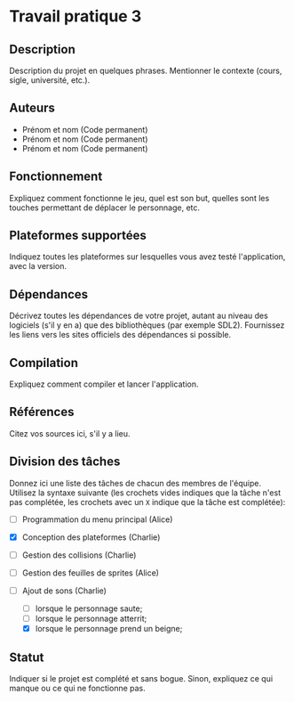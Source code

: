 # Travail pratique 3

## Description

Description du projet en quelques phrases.
Mentionner le contexte (cours, sigle, université, etc.).

## Auteurs

- Prénom et nom (Code permanent)
- Prénom et nom (Code permanent)
- Prénom et nom (Code permanent)

## Fonctionnement

Expliquez comment fonctionne le jeu, quel est son but, quelles sont les
touches permettant de déplacer le personnage, etc.

## Plateformes supportées

Indiquez toutes les plateformes sur lesquelles vous avez testé
l'application, avec la version.

## Dépendances

Décrivez toutes les dépendances de votre projet, autant au niveau des
logiciels (s'il y en a) que des bibliothèques (par exemple SDL2).
Fournissez les liens vers les sites officiels des dépendances si possible.

## Compilation

Expliquez comment compiler et lancer l'application.

## Références

Citez vos sources ici, s'il y a lieu.

## Division des tâches

Donnez ici une liste des tâches de chacun des membres de l'équipe. Utilisez
la syntaxe suivante (les crochets vides indiques que la tâche n'est pas
complétée, les crochets avec un `X` indique que la tâche est complétée):

- [ ] Programmation du menu principal (Alice)
- [X] Conception des plateformes (Charlie)
- [ ] Gestion des collisions (Charlie)
- [ ] Gestion des feuilles de sprites (Alice)
- [ ] Ajout de sons (Charlie)

  - [ ] lorsque le personnage saute;
  - [ ] lorsque le personnage atterrit;
  - [X] lorsque le personnage prend un beigne;

## Statut

Indiquer si le projet est complété et sans bogue. Sinon, expliquez ce qui
manque ou ce qui ne fonctionne pas.

